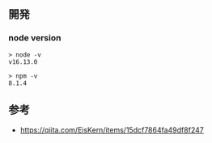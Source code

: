 
## 開発

### node version

```
> node -v
v16.13.0

> npm -v 
8.1.4
```


## 参考

- https://qiita.com/EisKern/items/15dcf7864fa49df8f247